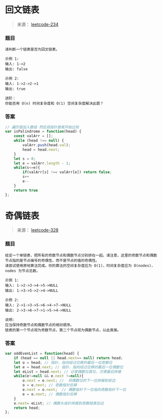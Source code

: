 # 回文链表

> 来源： [leetcode-234](https://leetcode-cn.com/problems/palindrome-linked-list/)

### 题目

```
请判断一个链表是否为回文链表。

示例 1:
输入: 1->2
输出: false

示例 2:
输入: 1->2->2->1
输出: true

进阶：
你能否用 O(n) 时间复杂度和 O(1) 空间复杂度解决此题？
```

### 答案

```js
// 遍历值加入数组 然后双指针首尾开始比较
var isPalindrome = function(head) {
    const valArr = [];
    while (head !== null) {
        valArr.push(head.val);
        head = head.next;
    }
    let s = 0;
    let e = valArr.length - 1;
    while(s<=e){
        if(valArr[s] !== valArr[e]) return false;
        s++
        e--
    }
    return true
};
```



# 奇偶链表

> 来源： [leetcode-328](https://leetcode-cn.com/problems/odd-even-linked-list/)

### 题目

```
给定一个单链表，把所有的奇数节点和偶数节点分别排在一起。请注意，这里的奇数节点和偶数节点指的是节点编号的奇偶性，而不是节点的值的奇偶性。
请尝试使用原地算法完成。你的算法的空间复杂度应为 O(1)，时间复杂度应为 O(nodes)，nodes 为节点总数。

示例 1:
输入: 1->2->3->4->5->NULL
输出: 1->3->5->2->4->NULL

示例 2:
输入: 2->1->3->5->6->4->7->NULL 
输出: 2->3->6->7->1->5->4->NULL

说明:
应当保持奇数节点和偶数节点的相对顺序。
链表的第一个节点视为奇数节点，第二个节点视为偶数节点，以此类推。
```

### 答案

```js
var oddEvenList = function(head) {
    if (head == null || head.next== null) return head;
    let o = head; // 指针，指向经过位移的最后一位奇数位
    let e = head.next; // 指针，指向经过位移的最后一位偶数位
    let eList = head.next; // 记录偶数位首位，方便最后拼接
    while(e!=null && e.next !=null){
        o.next = e.next; //  将偶数位的下一位拼接到前边
        o = o.next; // 奇数指针后移
        e.next = o.next;  // 偶数指针下一位指向奇数指针下一位
        e = o.next; // 偶数指针后移
    }
    o.next= eList; // 偶数头指针拼接到奇数链表后边
    return head;
};
```



